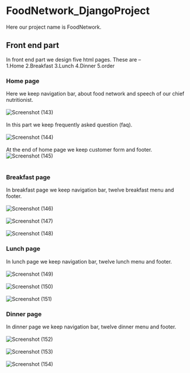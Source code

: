 # FoodNetwork_DjangoProject
Here our project name is FoodNetwork.
## Front end part
In front end part we design five html pages. These are – <br>
1.Home 2.Breakfast 3.Lunch 4.Dinner 5.order

### Home page
Here we keep navigation bar, about food network and speech of our chief nutritionist. <br> <br>
![Screenshot (143)](https://user-images.githubusercontent.com/64780532/140626007-b4edea42-d44b-4172-9541-740e7fac64b6.png)
<br><br>
In this part we keep frequently asked question (faq). <br><br>
![Screenshot (144)](https://user-images.githubusercontent.com/64780532/140626011-62d61f16-cef3-49ef-a497-fade094f8d33.png)
<br><br>
At the end of home page we keep customer form and footer. <br>
![Screenshot (145)](https://user-images.githubusercontent.com/64780532/140626014-ae65da91-b000-4e3e-8c47-2eac4547e2b6.png)
<br>
<br>
### Breakfast page
In breakfast page we keep navigation bar, twelve breakfast menu and footer.
<br><br>
![Screenshot (146)](https://user-images.githubusercontent.com/64780532/140626348-387e7a88-3acc-4f67-a274-ce754dbd8101.png)
<br><br>
![Screenshot (147)](https://user-images.githubusercontent.com/64780532/140626353-faf64231-c0ec-46f1-a6b6-5d62ff610285.png)
<br><br>
![Screenshot (148)](https://user-images.githubusercontent.com/64780532/140626355-7c6e6fa0-1222-4ed7-8080-29997c3b17ba.png)
<br>
### Lunch page
In lunch page we keep navigation bar, twelve lunch menu and footer. <br><br>
![Screenshot (149)](https://user-images.githubusercontent.com/64780532/140626411-6ae95e55-f72c-4069-8b21-f7ab8e58585d.png)
<br> <br>
![Screenshot (150)](https://user-images.githubusercontent.com/64780532/140626414-f2f1448d-964d-4707-82d5-26556da4ae64.png)
<br><br>
![Screenshot (151)](https://user-images.githubusercontent.com/64780532/140626417-2f1f4074-34c5-4aea-b651-2166cebecae2.png)
<br>
### Dinner page
In dinner page we keep navigation bar, twelve dinner menu and footer. <br><br>
![Screenshot (152)](https://user-images.githubusercontent.com/64780532/140626472-4e75b0be-36d2-4b54-8013-c8dd7d5a9817.png)
<br> <br>
![Screenshot (153)](https://user-images.githubusercontent.com/64780532/140626475-b5a18b25-0343-4d83-b916-766d49c5f8c5.png)
<br><br>
![Screenshot (154)](https://user-images.githubusercontent.com/64780532/140626476-565eae7f-43ea-4793-b45f-9ee2f7e0e3bb.png)
<br>
